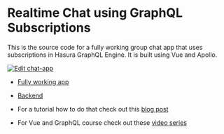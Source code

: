 # Realtime Chat using GraphQL Subscriptions

This is the source code for a fully working group chat app that uses subscriptions in Hasura GraphQL Engine. It is built using Vue and Apollo.

[![Edit chat-app](https://codesandbox.io/static/img/play-codesandbox.svg)](https://codesandbox.io/s/github/hasura/sample-apps/tree/main/realtime-chat-vue?fontsize=14)

- [Fully working app](https://realtime-chat-vue.hasura.app/)
- [Backend](https://realtime-chat.demo.hasura.io/console)

- For a tutorial how to do that check out this [blog post](https://dev.to/hasurahq/realtime-chat-app-with-vue-and-hasura-202h)
- For Vue and GraphQL course check out these [video series](https://dev.to/hasurahq/vue-and-graphql-with-hasura-video-course-3mpp)
